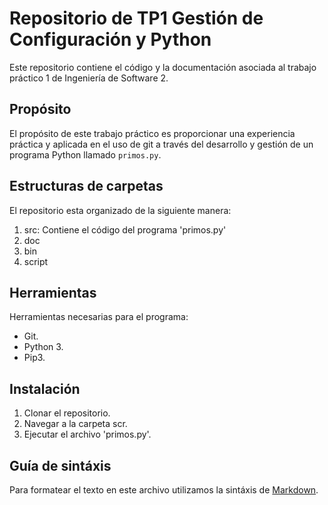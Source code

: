 # Repositorio de TP1 Gestión de Configuración y Python

Este repositorio contiene el código y la documentación asociada al trabajo práctico 1 de Ingeniería de Software 2.

## Propósito

El propósito de este trabajo práctico es proporcionar una experiencia práctica y aplicada en el uso de git a través del desarrollo y gestión de un programa Python llamado `primos.py`.

## Estructuras de carpetas

El repositorio esta organizado de la siguiente manera:

  1. src: Contiene el código del programa 'primos.py'
  2. doc
  3. bin
  4. script

## Herramientas

Herramientas necesarias para el programa:

  - Git.
  - Python 3.
  - Pip3.

## Instalación

  1. Clonar el repositorio.
  2. Navegar a la carpeta scr.
  3. Ejecutar el archivo 'primos.py'.

## Guía de sintáxis

  Para formatear el texto en este archivo utilizamos la sintáxis de [Markdown]([https://www.example.com](https://www.markdownguide.org/cheat-sheet/)https://www.markdownguide.org/cheat-sheet/).
